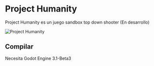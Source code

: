 # Project Humanity
Project Humanity es un juego sandbox top down shooter (En desarrollo)

![Project Humanity](https://i.imgur.com/8n4OCAe.png)

## Compilar

Necesita Godot Engine 3.1-Beta3
